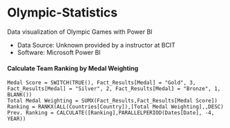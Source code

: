 # Olympic-Statistics
Data visualization of Olympic Games with Power BI
- Data Source: Unknown provided by a instructor at BCIT
- Software: Microsoft Power BI

#### Calculate Team Ranking by Medal Weighting
```
Medal Score = SWITCH(TRUE(), Fact_Results[Medal] = "Gold", 3, Fact_Results[Medal] = "Silver", 2, Fact_Results[Medal] = "Bronze", 1, BLANK())
Total Medal Weighting = SUMX(Fact_Results,Fact_Results[Medal Score])
Ranking = RANKX(ALL(Countries[Country]),[Total Medal Weighting],,DESC)
Prev. Ranking = CALCULATE([Ranking],PARALLELPERIOD(Dates[Date], -4, YEAR))
```
